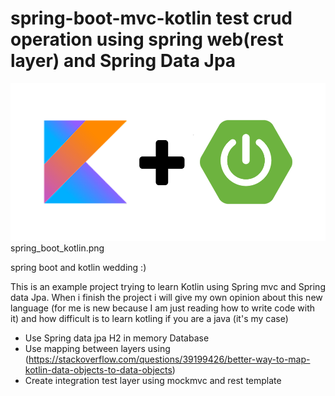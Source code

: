 # spring-boot-mvc-kotlin test crud operation using spring web(rest layer) and Spring Data Jpa

![Spring boot kotlin](/images/spring_boot_kotlin.png?raw=true "Spring boot kotlin")
spring_boot_kotlin.png


spring boot and kotlin wedding :)

This is an example project trying to learn  Kotlin using Spring mvc and Spring data Jpa. When i finish the project i will
give my own opinion about this new language (for me is new because I am just reading how to write code with it) and how difficult is to learn kotling if you are a java (it's my case)





- Use Spring data jpa H2 in memory Database
- Use mapping between layers using (https://stackoverflow.com/questions/39199426/better-way-to-map-kotlin-data-objects-to-data-objects)
- Create integration test layer using mockmvc and rest template
